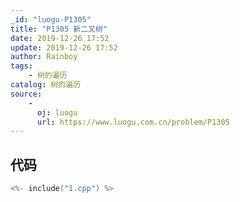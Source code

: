 ```yaml
---
_id: "luogu-P1305"
title: "P1305 新二叉树"
date: 2019-12-26 17:52
update: 2019-12-26 17:52
author: Rainboy
tags:
    - 树的遍历
catalog: 树的遍历
source: 
    - 
      oj: luogu
      url: https://www.luogu.com.cn/problem/P1305
---
```


## 代码

```c
<%- include("1.cpp") %>
```
